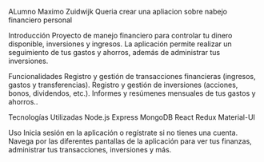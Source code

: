 ALumno Maximo Zuidwijk Queria crear una apliacion sobre nabejo financiero personal

Introducción Proyecto de manejo financiero para controlar tu dinero disponible, inversiones y ingresos. La aplicación permite realizar un seguimiento de tus gastos y ahorros, además de administrar tus inversiones.

Funcionalidades Registro y gestión de transacciones financieras (ingresos, gastos y transferencias). Registro y gestión de inversiones (acciones, bonos, dividendos, etc.). Informes y resúmenes mensuales de tus gastos y ahorros..

Tecnologías Utilizadas Node.js Express MongoDB React Redux Material-UI

Uso Inicia sesión en la aplicación o regístrate si no tienes una cuenta. Navega por las diferentes pantallas de la aplicación para ver tus finanzas, administrar tus transacciones, inversiones y más.
